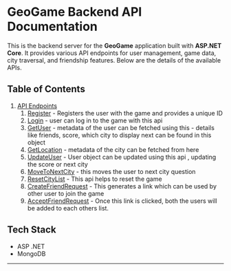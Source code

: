 
# GeoGame Backend API Documentation

This is the backend server for the **GeoGame** application built with **ASP.NET Core**. It provides various API endpoints for user management, game data, city traversal, and friendship features. Below are the details of the available APIs.

## Table of Contents

1. [API Endpoints](#api-endpoints)
    1. [Register](#1-register) - Registers the user with the game and provides a unique ID
    3. [Login](#2-login) - user can log in to the game with this api
    4. [GetUser](#3-getuser) - metadata of the user can be fetched using this - details like friends, score, which city to display next can be found in this object
    5. [GetLocation](#4-getlocation) - metadata of the city can be fetched from here
    6. [UpdateUser](#5-updateuser) - User object can be updated using this api , updating the score or next city
    7. [MoveToNextCity](#6-movetonextcity) - this moves the user to next city question
    8. [ResetCityList](#7-resetcitylist) - This api helps to reset the game
    9. [CreateFriendRequest](#8-createfriendrequest) - This generates a link which can be used by other user to join the game
    10. [AcceptFriendRequest](#9-acceptfriendrequest) - Once this link is clicked, both the users will be added to each others list.

## Tech Stack

* ASP .NET
* MongoDB
---


